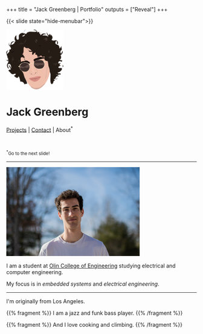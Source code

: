 +++
title = "Jack Greenberg | Portfolio"
outputs = ["Reveal"]
+++

{{< slide state="hide-menubar">}}

<img style="border: none; box-shadow: none" src="/illustration.png" width="30%" />

# Jack Greenberg

[Projects](#projects) | [Contact](#contact) | About<sup>\*</sup>

<br />

<small><sup>\*</sup>Go to the next slide!</small>

---

<img src="/portrait.png" width="70%" />

I am a student at [Olin College of Engineering](https://olin.edu) studying
electrical and computer engineering.

My focus is in _embedded systems_ and _electrical engineering_.

---

I'm originally from Los Angeles.

{{% fragment %}}
I am a jazz and funk bass player.
{{% /fragment %}}

{{% fragment %}}
And I love cooking and climbing.
{{% /fragment %}}
